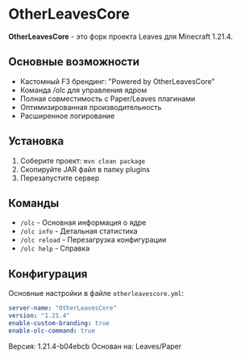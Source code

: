# OtherLeavesCore

**OtherLeavesCore** - это форк проекта Leaves для Minecraft 1.21.4.

## Основные возможности

- Кастомный F3 брендинг: "Powered by OtherLeavesCore"
- Команда /olc для управления ядром
- Полная совместимость с Paper/Leaves плагинами
- Оптимизированная производительность
- Расширенное логирование

## Установка

1. Соберите проект: `mvn clean package`
2. Скопируйте JAR файл в папку plugins
3. Перезапустите сервер

## Команды

- `/olc` - Основная информация о ядре
- `/olc info` - Детальная статистика
- `/olc reload` - Перезагрузка конфигурации
- `/olc help` - Справка

## Конфигурация

Основные настройки в файле `otherleavescore.yml`:

```yaml
server-name: "OtherLeavesCore"
version: "1.21.4"
enable-custom-branding: true
enable-olc-command: true
```

Версия: 1.21.4-b04ebcb
Основан на: Leaves/Paper


